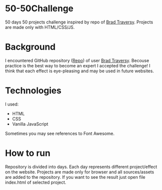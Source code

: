 # 50-50Challenge

50 days 50 projects challenge inspired by repo of [Brad Traversy](https://github.com/bradtraversy). Projects are made only with HTML/CSS/JS.

# Background

I encountered GitHub repository ([Repo](https://github.com/bradtraversy)) of user [Brad Traversy](https://github.com/bradtraversy). Becouse practice is the best way to become an expert I accepted the challenge! I think that each effect is eye-pleasing and may be used in future websites.

# Technologies
I used:
- HTML
- CSS
- Vanilla JavaScript

Sometimes you may see references to Font Awesome.

# How to run

Repository is divided into days. Each day represents different project/effect on the website. Projects are made only for browser and all sources/assets are added to the repository. If you want to see the result just open file index.html of selected project.
